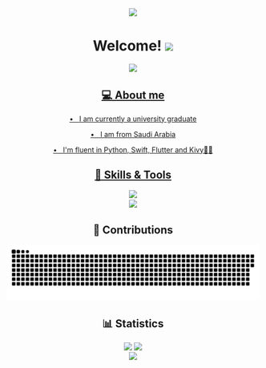 <div align="center">
  <img src="https://capsule-render.vercel.app/api?animation=fadeIn&type=waving&color=gradient&height=200&fontAlignY=40"/>
  <h1>Welcome! <img src="https://media0.giphy.com/media/v1.Y2lkPTc5MGI3NjExN2J4ejh4MXd5MTdkZHhqZWIydmhkNmY2aGd5cmpjNXlkYTNzdjBqciZlcD12MV9pbnRlcm5hbF9naWZfYnlfaWQmY3Q9cw/L3tPCTB4Cw8NfKJ62d/giphy.gif" height=50></h1>
  <div id="badges">
    <a href="https://gists.github.com/0xfff0800">
      <img src="https://img.shields.io/badge/Gists-blue?logo=github">
  </div>

<div>
  <h2 align="center">💻 About me</h2>
  <div align="center">
    <p>•   I am currently a university graduate</p>
    <p>•   I am from Saudi Arabia</p>
    <p>•   I'm fluent in Python, Swift, Flutter and Kivy👨‍💻</p>
  </div>
</div>
<div align="center">
  <h2 align="center">📜 Skills & Tools</h2>
  <a href="https://skillicons.dev">
    <img src="https://skillicons.dev/icons?i=aws,dart,firebase,powershell,wordpress,py"/>
    <br>
    <img src="https://skillicons.dev/icons?i=cloudflare,php,nginx,git,github,idea,linux,visualstudio,vscode,selenium,swift,flutter"/>
  </a>
</div>
<div align="center">
  <h2 align="center">🐍 Contributions</h2>
  <img src="https://github.com/0xfff0800/0xfff0800/blob/main/github-user-contribution.svg"/>
</div>

<div align="center">
  <h2 align="center">📊 Statistics</h2>
  <img src="https://github-readme-stats.vercel.app/api?username=0xfff0800&include_all_commits=true&theme=tokyonight_duo&show_icons=true&count_private=true&hide_border=true&mode=weekly">
  <img src="http://github-readme-streak-stats.herokuapp.com?user=0xfff0800&theme=tokyonight_duo&hide_border=true&mode=weekly">
</div>


<div align="center">
  <img src="https://capsule-render.vercel.app/api?type=waving&color=gradient&height=200&section=footer"/>
</div>
